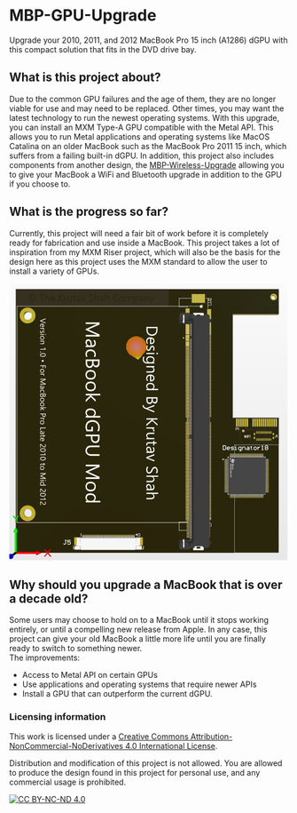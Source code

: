 # MBP-GPU-Upgrade

Upgrade your 2010, 2011, and 2012 MacBook Pro 15 inch (A1286) dGPU with this compact solution that fits in the DVD drive bay. 

## What is this project about?
Due to the common GPU failures and the age of them, they are no longer viable for use and may need to be replaced. Other times, you may want the latest technology to run the newest operating systems. With this upgrade, you can install an MXM Type-A GPU compatible with the Metal API. This allows you to run Metal applications and operating systems like MacOS Catalina on an older MacBook such as the MacBook Pro 2011 15 inch, which suffers from a failing built-in dGPU.
In addition, this project also includes components from another design, the [MBP-Wireless-Upgrade](https://github.com/KrutavShah/MBP-Wireless-Upgrade) allowing you to give your MacBook a WiFi and Bluetooth upgrade in addition to the GPU if you choose to.

## What is the progress so far?
Currently, this project will need a fair bit of work before it is completely ready for fabrication and use inside a MacBook. This project takes a lot of inspiration from my MXM Riser project, which will also be the basis for the design here as this project uses the MXM standard to allow the user to install a variety of GPUs.

![Picture of the MacBook Pro dGPU Upgrade Adapter.](/Images/CurrentStatus.PNG "Picture of the MacBook Pro dGPU Upgrade Adapter.")

## Why should you upgrade a MacBook that is over a decade old?
Some users may choose to hold on to a MacBook until it stops working entirely, or until a compelling new release from Apple. In any case, this project can give your old MacBook a little more life until you are finally ready to switch to something newer.  
The improvements:
- Access to Metal API on certain GPUs
- Use applications and operating systems that require newer APIs
- Install a GPU that can outperform the current dGPU.
  
### Licensing information
This work is licensed under a
[Creative Commons Attribution-NonCommercial-NoDerivatives 4.0 International License][cc-by-nc-nd].

Distribution and modification of this project is not allowed. You are allowed to produce the design found in this project for personal use, and any commercial usage is prohibited.

[![CC BY-NC-ND 4.0][cc-by-nc-nd-image]][cc-by-nc-nd]

[cc-by-nc-nd]: http://creativecommons.org/licenses/by-nc-nd/4.0/
[cc-by-nc-nd-image]: https://licensebuttons.net/l/by-nc-nd/4.0/88x31.png
